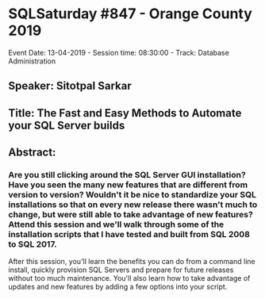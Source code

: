 # SQLSaturday #847 - Orange County 2019
Event Date: 13-04-2019 - Session time: 08:30:00 - Track: Database Administration
## Speaker: Sitotpal Sarkar
## Title: The Fast and Easy Methods to Automate your SQL Server builds
## Abstract:
### Are you still clicking around the SQL Server GUI installation?  Have you seen the many new features that are different from version to version?  Wouldn't it be nice to standardize your SQL installations so that on every new release there wasn't much to change, but were still able to take advantage of new features?  Attend this session and we'll walk through some of the installation scripts that I have tested and built from SQL 2008 to SQL 2017. 
 
After this session, you'll learn the benefits you can do from a command line install, quickly provision SQL Servers and prepare for future releases without too much maintenance.  You'll also learn how to take advantage of updates and new features by adding a few options into your script.
